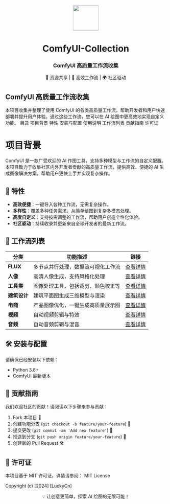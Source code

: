 <p align="center"> <img src="https://drive.google.com/uc?export=view&id=1qVTIwBGZRbkS4Q16A8T1fDOtMUJqe2nl" width="80"> 
</p> <h1 align="center">ComfyUI-Collection</h1> <h3 align="center">ComfyUI 高质量工作流收集</h3> 
<p align="center"> 🎨 资源共享 | 🤖 高效工作流 | 🌍 社区驱动 </p>

## ComfyUI 高质量工作流收集
本项目收集并整理了使用 ComfyUI 的各类高质量工作流，帮助开发者和用户快速部署并提升用户体验。通过这些工作流，您可以在 AI 绘图中更高效地实现自定义功能。
目录
项目背景
特性
安装与配置
使用说明
工作流列表
贡献指南
许可证
# 项目背景
ComfyUI 是一款广受欢迎的 AI 作图工具，支持多种模型与工作流的自定义配置。本项目致力于收集社区内外开发者贡献的高质量工作流，提供高效、便捷的 AI 生成图像解决方案，帮助用户更快上手并实现复杂操作。
## 🌟 特性
- **高效便捷**：一键导入各种工作流，无需复杂操作。
- **多样性**：覆盖多种任务需求，从简单绘图到复杂多模态处理。
- **高度自定义**：支持按需调整的工作流，帮助用户创造个性化体验。
- **社区驱动**：持续收录并更新来自全球开发者的最新工作流。
## 📑 工作流列表

| **分类**     | **功能描述**                              | **链接**   |
| ------------ | ----------------------------------------- | ---------- |
| **FLUX**     | 多节点并行处理，数据流可视化工作流        | [查看详情](https://github.com/LustsAI/ComfyUI-Collection/tree/main/Flux) |
| **人像**     | 高清人像生成，支持风格化处理              | [查看详情](https://github.com/LustsAI/ComfyUI-Collection/tree/main/人像) |
| **工具类**   | 图像处理工具，包括裁剪、颜色校正等        | [查看详情](https://github.com/LustsAI/ComfyUI-Collection/tree/main/工具类) |
| **建筑设计** | 建筑平面图生成三维模型与渲染              | [查看详情](https://github.com/LustsAI/ComfyUI-Collection/tree/main/建筑设计) |
| **电商**     | 产品图像优化，一键生成高质量展示图        | [查看详情](https://github.com/LustsAI/ComfyUI-Collection/tree/main/电商) |
| **视频**     | 自动视频剪辑与特效                        | [查看详情](https://github.com/LustsAI/ComfyUI-Collection/tree/main/视频) |
| **音频**     | 自动音频剪辑与混音                        | [查看详情](https://github.com/LustsAI/ComfyUI-Collection/tree/main/音频) |

## 🛠 安装与配置
请确保已经安装以下依赖：
- Python 3.8+
- ComfyUI 最新版本
## 🤝 贡献指南
我们欢迎社区的贡献！请阅读以下步骤来参与贡献：
1. Fork 本项目 🍴
2. 创建功能分支 (`git checkout -b feature/your-feature`) 🌱
3. 提交更改 (`git commit -am 'Add new feature'`) 📝
4. 推送到分支 (`git push origin feature/your-feature`) 🚀
5. 创建新的 Pull Request 🛠
## 📜 许可证
本项目基于 MIT 许可证，详情请参阅：
MIT License

Copyright (c) [2024] [LuckyCn]


<p align="center">💡 让创意更简单，探索 AI 绘图的无限可能！</p> 
